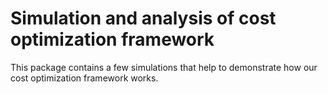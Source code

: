 # Simulation and analysis of cost optimization framework

This package contains a few simulations that help to demonstrate how our cost optimization framework works.
